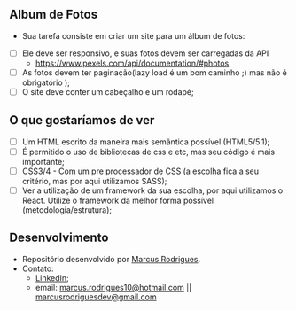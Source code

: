## Album de Fotos

- Sua tarefa consiste em criar um site para um álbum de fotos:
- [ ] Ele deve ser responsivo, e suas fotos devem ser carregadas da API
  - https://www.pexels.com/api/documentation/#photos
- [ ] As fotos devem ter paginação(lazy load é um bom caminho ;) mas não é obrigatório ); 
- [ ] O site deve conter um cabeçalho e um rodapé;

## O que gostaríamos de ver

- [ ] Um HTML escrito da maneira mais semântica possível (HTML5/5.1);
- [ ] É permitido o uso de bibliotecas de css e etc, mas seu código é mais importante;
- [ ] CSS3/4 - Com um pre processador de CSS (a escolha fica a seu critério, mas por aqui utilizamos SASS);
- [ ] Ver a utilização de um framework da sua escolha, por aqui utilizamos o React. Utilize o framework da melhor forma possível (metodologia/estrutura);

## Desenvolvimento

- Repositório desenvolvido por <a href="https://www.linkedin.com/in/marcusrodriguesdev/" target="_blank" rel="noreferrer">Marcus Rodrigues</a>.
- Contato:
  - <a href="https://www.linkedin.com/in/marcusrodriguesdev/" target="_blank" rel="noreferrer">LinkedIn</a>;
  - email: marcus.rodrigues10@hotmail.com || marcusrodriguesdev@gmail.com
